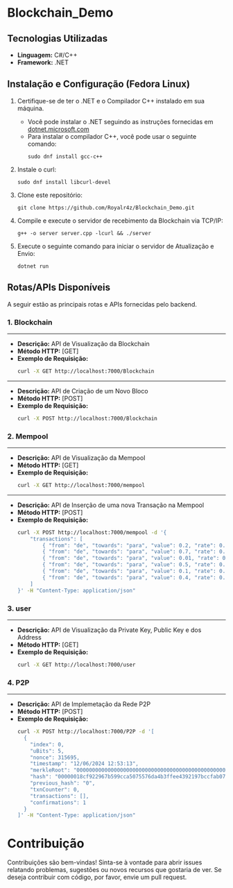 <h1>Blockchain_Demo</h1>

## Tecnologias Utilizadas

- **Linguagem:** C#/C++
- **Framework:** .NET

## Instalação e Configuração (Fedora Linux)

1. Certifique-se de ter o .NET e o Compilador C++ instalado em sua máquina.
   - Você pode instalar o .NET seguindo as instruções fornecidas em [dotnet.microsoft.com](https://dotnet.microsoft.com/download)
   - Para instalar o compilador C++, você pode usar o seguinte comando:
     ```
     sudo dnf install gcc-c++
     ```

2. Instale o curl:
     ```
     sudo dnf install libcurl-devel
     ```

3. Clone este repositório:
     ```
     git clone https://github.com/Royalr4z/Blockchain_Demo.git
     ```

4. Compile e execute o servidor de recebimento da Blockchain via TCP/IP:
     ```
     g++ -o server server.cpp -lcurl && ./server
     ```

5. Execute o seguinte comando para iniciar o servidor de Atualização e Envio:
     ```
     dotnet run
     ```

## Rotas/APIs Disponíveis

A seguir estão as principais rotas e APIs fornecidas pelo backend.

### 1. Blockchain

---
- **Descrição:** API de Visualização da Blockchain
- **Método HTTP:** [GET]
- **Exemplo de Requisição:**
  ```bash
  curl -X GET http://localhost:7000/Blockchain

---
- **Descrição:** API de Criação de um Novo Bloco
- **Método HTTP:** [POST]
- **Exemplo de Requisição:**
  ```bash
  curl -X POST http://localhost:7000/Blockchain

### 2. Mempool

---
- **Descrição:** API de Visualização da Mempool
- **Método HTTP:** [GET]
- **Exemplo de Requisição:**
  ```bash
  curl -X GET http://localhost:7000/mempool

---
- **Descrição:** API de Inserção de uma nova Transação na Mempool
- **Método HTTP:** [POST]
- **Exemplo de Requisição:**
  ```bash
  curl -X POST http://localhost:7000/mempool -d '{
      "transactions": [
          { "from": "de", "towards": "para", "value": 0.2, "rate": 0.01 },
          { "from": "de", "towards": "para", "value": 0.7, "rate": 0.01 },
          { "from": "de", "towards": "para", "value": 0.01, "rate": 0.001 },
          { "from": "de", "towards": "para", "value": 0.5, "rate": 0.01 },
          { "from": "de", "towards": "para", "value": 0.1, "rate": 0.01 },
          { "from": "de", "towards": "para", "value": 0.4, "rate": 0.01 }
      ]
  }' -H "Content-Type: application/json"

### 3. user

---
- **Descrição:** API de Visualização da Private Key, Public Key e dos Address
- **Método HTTP:** [GET]
- **Exemplo de Requisição:**
  ```bash
  curl -X GET http://localhost:7000/user

### 4. P2P

---
- **Descrição:** API de Implemetação da Rede P2P
- **Método HTTP:** [POST]
- **Exemplo de Requisição:**
  ```bash
  curl -X POST http://localhost:7000/P2P -d '[
    {
      "index": 0,
      "uBits": 5,
      "nonce": 315695,
      "timestamp": "12/06/2024 12:53:13",
      "merkleRoot": "0000000000000000000000000000000000000000000000000000000000000000",
      "hash": "00000018cf922967b599cca5075576da4b3ffee4392197bccfab0783daf5ca9e",
      "previous_hash": "0",
      "txnCounter": 0,
      "transactions": [],
      "confirmations": 1
    }
  ]' -H "Content-Type: application/json"

# Contribuição

Contribuições são bem-vindas! Sinta-se à vontade para abrir issues relatando problemas, sugestões ou novos recursos que gostaria de ver. Se deseja contribuir com código, por favor, envie um pull request.
